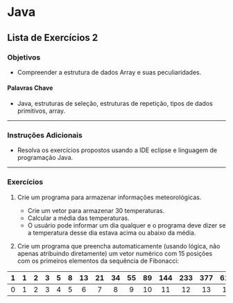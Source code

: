 # Java 
## Lista de Exercícios 2 
### Objetivos
- Compreender a estrutura de dados Array e suas peculiaridades. 

#### Palavras Chave  
- Java, estruturas de seleção, estruturas de repetição, tipos de dados primitivos, array. 

---
### Instruções Adicionais 
- Resolva os exercícios propostos usando a IDE eclipse e linguagem de programação Java. 

--- 
### Exercícios 
1. Crie um programa para armazenar informações meteorológicas. 
    - Crie um vetor para armazenar 30 temperaturas.
    - Calcular a média das temperaturas.
    - O usuário pode informar um dia qualquer e o programa deve dizer se a temperatura desse dia estava acima ou abaixo da média.  

2. Crie um programa que preencha automaticamente (usando lógica, não apenas atribuindo diretamente) um vetor numérico com 15 posições com os primeiros elementos da sequência de Fibonacci:

|  1 |  1 |  2 |  3 |  5 |  8 | 13 | 21 | 34 | 55 | 89 | 144| 233| 377| 610| 987| 
|----|:--:|:--:|:--:|:--:|:--:|:--:|:--:|:--:|:--:|:--:|:--:|:--:|:--:|:--:|:--:|
|  0 |  1 |  2 |  3 |  4 |  5 |  6 |  7 |  8 |  9 |  10|  11|  12|  13|  14|  15| 
   






  